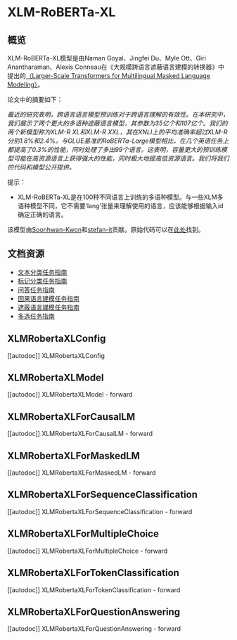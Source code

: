 <!--版权所有2022年HuggingFace团队。保留一切权利。

根据Apache许可证2.0版（“许可证”），除非符合许可证规定，否则您不得使用此文件。您可以在以下网址获得许可证的副本

http://www.apache.org/licenses/LICENSE-2.0

除非适用法律要求或书面同意，根据许可证分发的软件是按
"按原样"基础分发，不附带任何明示或暗示的担保或条件。详见许可证
明确了特定语言的性能和限制的详细信息。

⚠️请注意，该文件是Markdown格式的，但包含特定的语法，用于我们的doc-builder（类似于MDX），这可能不会
在您的Markdown查看器中正确显示。

-->

# XLM-RoBERTa-XL

## 概览

XLM-RoBERTa-XL模型是由Naman Goyal、Jingfei Du、Myle Ott、Giri Anantharaman、Alexis Conneau在《大规模跨语言遮蔽语言建模的转换器》中提出的[（Larger-Scale Transformers for Multilingual Masked Language Modeling）](https://arxiv.org/abs/2105.00572)。

论文中的摘要如下：

*最近的研究表明，跨语言语言模型预训练对于跨语言理解的有效性。在本研究中，我们展示了两个更大的多语种遮蔽语言模型，其参数为35亿个和107亿个。我们的两个新模型称为XLM-R XL和XLM-R XXL，其在XNLI上的平均准确率超过XLM-R分别1.8%和2.4%。与GLUE基准的RoBERTa-Large模型相比，在几个英语任务上都提高了0.3%的性能，同时处理了多出99个语言。这表明，容量更大的预训练模型可能在高资源语言上获得强大的性能，同时极大地提高低资源语言。我们将我们的代码和模型公开提供。*

提示：

- XLM-RoBERTa-XL是在100种不同语言上训练的多语种模型。与一些XLM多语种模型不同，它不需要‘lang’张量来理解使用的语言，应该能够根据输入id确定正确的语言。

该模型由[Soonhwan-Kwon](https://github.com/Soonhwan-Kwon)和[stefan-it](https://huggingface.co/stefan-it)贡献。原始代码可以在[此处](https://github.com/pytorch/fairseq/tree/master/examples/xlmr)找到。

## 文档资源

- [文本分类任务指南](../tasks/sequence_classification)
- [标记分类任务指南](../tasks/token_classification)
- [问答任务指南](../tasks/question_answering)
- [因果语言建模任务指南](../tasks/language_modeling)
- [遮蔽语言建模任务指南](../tasks/masked_language_modeling)
- [多选任务指南](../tasks/multiple_choice)

## XLMRobertaXLConfig

[[autodoc]] XLMRobertaXLConfig

## XLMRobertaXLModel

[[autodoc]] XLMRobertaXLModel
    - forward

## XLMRobertaXLForCausalLM

[[autodoc]] XLMRobertaXLForCausalLM
    - forward

## XLMRobertaXLForMaskedLM

[[autodoc]] XLMRobertaXLForMaskedLM
    - forward

## XLMRobertaXLForSequenceClassification

[[autodoc]] XLMRobertaXLForSequenceClassification
    - forward

## XLMRobertaXLForMultipleChoice

[[autodoc]] XLMRobertaXLForMultipleChoice
    - forward

## XLMRobertaXLForTokenClassification

[[autodoc]] XLMRobertaXLForTokenClassification
    - forward

## XLMRobertaXLForQuestionAnswering

[[autodoc]] XLMRobertaXLForQuestionAnswering
    - forward